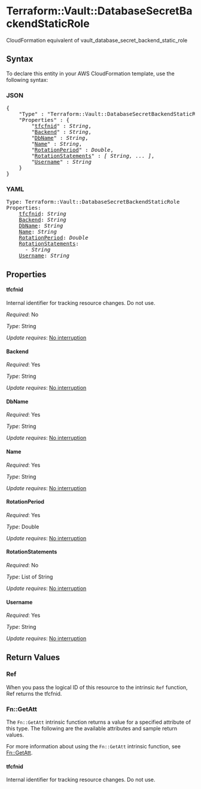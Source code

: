 # Terraform::Vault::DatabaseSecretBackendStaticRole

CloudFormation equivalent of vault_database_secret_backend_static_role

## Syntax

To declare this entity in your AWS CloudFormation template, use the following syntax:

### JSON

<pre>
{
    "Type" : "Terraform::Vault::DatabaseSecretBackendStaticRole",
    "Properties" : {
        "<a href="#tfcfnid" title="tfcfnid">tfcfnid</a>" : <i>String</i>,
        "<a href="#backend" title="Backend">Backend</a>" : <i>String</i>,
        "<a href="#dbname" title="DbName">DbName</a>" : <i>String</i>,
        "<a href="#name" title="Name">Name</a>" : <i>String</i>,
        "<a href="#rotationperiod" title="RotationPeriod">RotationPeriod</a>" : <i>Double</i>,
        "<a href="#rotationstatements" title="RotationStatements">RotationStatements</a>" : <i>[ String, ... ]</i>,
        "<a href="#username" title="Username">Username</a>" : <i>String</i>
    }
}
</pre>

### YAML

<pre>
Type: Terraform::Vault::DatabaseSecretBackendStaticRole
Properties:
    <a href="#tfcfnid" title="tfcfnid">tfcfnid</a>: <i>String</i>
    <a href="#backend" title="Backend">Backend</a>: <i>String</i>
    <a href="#dbname" title="DbName">DbName</a>: <i>String</i>
    <a href="#name" title="Name">Name</a>: <i>String</i>
    <a href="#rotationperiod" title="RotationPeriod">RotationPeriod</a>: <i>Double</i>
    <a href="#rotationstatements" title="RotationStatements">RotationStatements</a>: <i>
      - String</i>
    <a href="#username" title="Username">Username</a>: <i>String</i>
</pre>

## Properties

#### tfcfnid

Internal identifier for tracking resource changes. Do not use.

_Required_: No

_Type_: String

_Update requires_: [No interruption](https://docs.aws.amazon.com/AWSCloudFormation/latest/UserGuide/using-cfn-updating-stacks-update-behaviors.html#update-no-interrupt)

#### Backend

_Required_: Yes

_Type_: String

_Update requires_: [No interruption](https://docs.aws.amazon.com/AWSCloudFormation/latest/UserGuide/using-cfn-updating-stacks-update-behaviors.html#update-no-interrupt)

#### DbName

_Required_: Yes

_Type_: String

_Update requires_: [No interruption](https://docs.aws.amazon.com/AWSCloudFormation/latest/UserGuide/using-cfn-updating-stacks-update-behaviors.html#update-no-interrupt)

#### Name

_Required_: Yes

_Type_: String

_Update requires_: [No interruption](https://docs.aws.amazon.com/AWSCloudFormation/latest/UserGuide/using-cfn-updating-stacks-update-behaviors.html#update-no-interrupt)

#### RotationPeriod

_Required_: Yes

_Type_: Double

_Update requires_: [No interruption](https://docs.aws.amazon.com/AWSCloudFormation/latest/UserGuide/using-cfn-updating-stacks-update-behaviors.html#update-no-interrupt)

#### RotationStatements

_Required_: No

_Type_: List of String

_Update requires_: [No interruption](https://docs.aws.amazon.com/AWSCloudFormation/latest/UserGuide/using-cfn-updating-stacks-update-behaviors.html#update-no-interrupt)

#### Username

_Required_: Yes

_Type_: String

_Update requires_: [No interruption](https://docs.aws.amazon.com/AWSCloudFormation/latest/UserGuide/using-cfn-updating-stacks-update-behaviors.html#update-no-interrupt)

## Return Values

### Ref

When you pass the logical ID of this resource to the intrinsic `Ref` function, Ref returns the tfcfnid.

### Fn::GetAtt

The `Fn::GetAtt` intrinsic function returns a value for a specified attribute of this type. The following are the available attributes and sample return values.

For more information about using the `Fn::GetAtt` intrinsic function, see [Fn::GetAtt](https://docs.aws.amazon.com/AWSCloudFormation/latest/UserGuide/intrinsic-function-reference-getatt.html).

#### tfcfnid

Internal identifier for tracking resource changes. Do not use.

